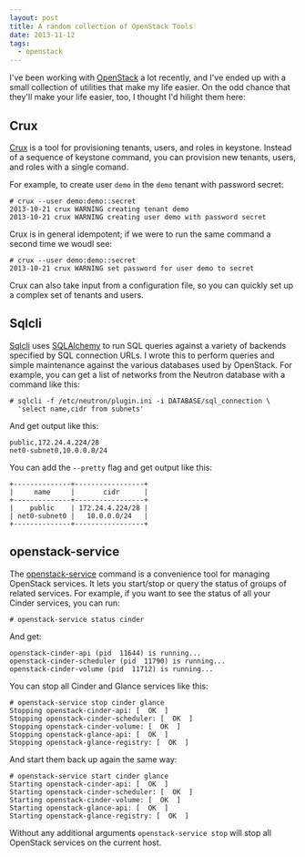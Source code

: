 ```yaml
---
layout: post
title: A random collection of OpenStack Tools
date: 2013-11-12
tags:
  - openstack
---
```


I've been working with [OpenStack][] a lot recently, and I've ended up with a small collection of utilities that make my life easier.  On the odd chance that they'll make your life easier, too, I thought I'd hilight them here:

## Crux

[Crux][] is a tool for provisioning tenants, users, and roles in keystone.  Instead of a sequence of keystone command, you can provision new tenants, users, and roles with a single comand.

For example, to create user `demo` in the `demo` tenant with password secret:

    # crux --user demo:demo::secret
    2013-10-21 crux WARNING creating tenant demo
    2013-10-21 crux WARNING creating user demo with password secret

Crux is in general idempotent; if we were to run the same command a second time we woudl see:

    # crux --user demo:demo::secret
    2013-10-21 crux WARNING set password for user demo to secret
    
Crux can also take input from a configuration file, so you can quickly set up a complex set of tenants and users.

## Sqlcli

[Sqlcli][] uses [SQLAlchemy][] to run SQL queries against a variety of backends specified by SQL connection URLs.  I wrote this to perform queries and simple maintenance against the various databases used by OpenStack.  For example, you can get a list of networks from the Neutron database with a command like this:

    # sqlcli -f /etc/neutron/plugin.ini -i DATABASE/sql_connection \
      'select name,cidr from subnets'

And get output like this:

    public,172.24.4.224/28
    net0-subnet0,10.0.0.0/24

You can add the `--pretty` flag and get output like this:

    +--------------+-----------------+
    |     name     |       cidr      |
    +--------------+-----------------+
    |    public    | 172.24.4.224/28 |
    | net0-subnet0 |   10.0.0.0/24   |
    +--------------+-----------------+

## openstack-service

The [openstack-service][osctl] command is a convenience tool for managing OpenStack services.  It lets you start/stop or query the status of groups of related services.  For example, if you want to see the status of all your Cinder services, you can run:

    # openstack-service status cinder
    
And get:

    openstack-cinder-api (pid  11644) is running...
    openstack-cinder-scheduler (pid  11790) is running...
    openstack-cinder-volume (pid  11712) is running...

You can stop all Cinder and Glance services like this:

    # openstack-service stop cinder glance
    Stopping openstack-cinder-api: [  OK  ]
    Stopping openstack-cinder-scheduler: [  OK  ]
    Stopping openstack-cinder-volume: [  OK  ]
    Stopping openstack-glance-api: [  OK  ]
    Stopping openstack-glance-registry: [  OK  ]

And start them back up again the same way:

    # openstack-service start cinder glance
    Starting openstack-cinder-api: [  OK  ]
    Starting openstack-cinder-scheduler: [  OK  ]
    Starting openstack-cinder-volume: [  OK  ]
    Starting openstack-glance-api: [  OK  ]
    Starting openstack-glance-registry: [  OK  ]

Without any additional arguments `openstack-service stop` will stop all OpenStack services on the current host.

[sqlalchemy]: http://www.sqlalchemy.org/
[openstack]: http://openstack.org/
[crux]: http://github.com/larsks/crux
[sqlcli]: http://github.com/larsks/sqlcli
[osctl]: http://github.com/larsks/osctl

